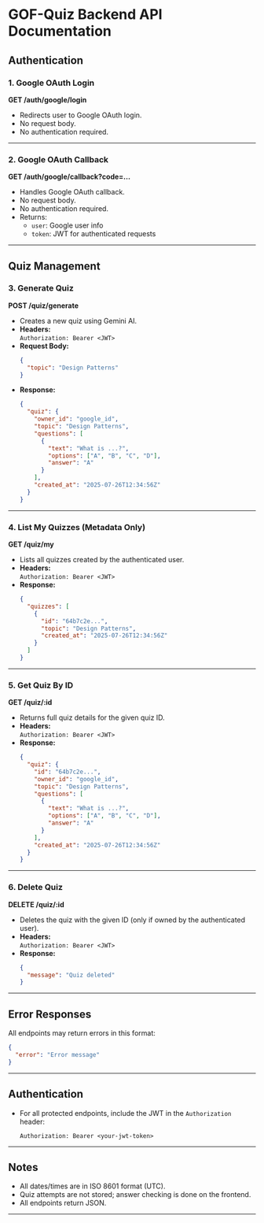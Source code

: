 # GOF-Quiz Backend API Documentation

## Authentication

### 1. Google OAuth Login
**GET /auth/google/login**

- Redirects user to Google OAuth login.
- No request body.
- No authentication required.

---

### 2. Google OAuth Callback
**GET /auth/google/callback?code=...**

- Handles Google OAuth callback.
- No request body.
- No authentication required.
- Returns:
  - `user`: Google user info
  - `token`: JWT for authenticated requests

---

## Quiz Management

### 3. Generate Quiz
**POST /quiz/generate**

- Creates a new quiz using Gemini AI.
- **Headers:**  
  `Authorization: Bearer <JWT>`
- **Request Body:**
  ```json
  {
    "topic": "Design Patterns"
  }
  ```
- **Response:**
  ```json
  {
    "quiz": {
      "owner_id": "google_id",
      "topic": "Design Patterns",
      "questions": [
        {
          "text": "What is ...?",
          "options": ["A", "B", "C", "D"],
          "answer": "A"
        }
      ],
      "created_at": "2025-07-26T12:34:56Z"
    }
  }
  ```

---

### 4. List My Quizzes (Metadata Only)
**GET /quiz/my**

- Lists all quizzes created by the authenticated user.
- **Headers:**  
  `Authorization: Bearer <JWT>`
- **Response:**
  ```json
  {
    "quizzes": [
      {
        "id": "64b7c2e...",
        "topic": "Design Patterns",
        "created_at": "2025-07-26T12:34:56Z"
      }
    ]
  }
  ```

---

### 5. Get Quiz By ID
**GET /quiz/:id**

- Returns full quiz details for the given quiz ID.
- **Headers:**  
  `Authorization: Bearer <JWT>`
- **Response:**
  ```json
  {
    "quiz": {
      "id": "64b7c2e...",
      "owner_id": "google_id",
      "topic": "Design Patterns",
      "questions": [
        {
          "text": "What is ...?",
          "options": ["A", "B", "C", "D"],
          "answer": "A"
        }
      ],
      "created_at": "2025-07-26T12:34:56Z"
    }
  }
  ```

---

### 6. Delete Quiz
**DELETE /quiz/:id**

- Deletes the quiz with the given ID (only if owned by the authenticated user).
- **Headers:**  
  `Authorization: Bearer <JWT>`
- **Response:**
  ```json
  {
    "message": "Quiz deleted"
  }
  ```

---

## Error Responses

All endpoints may return errors in this format:
```json
{
  "error": "Error message"
}
```

---

## Authentication

- For all protected endpoints, include the JWT in the `Authorization` header:
  ```
  Authorization: Bearer <your-jwt-token>
  ```

---

## Notes

- All dates/times are in ISO 8601 format (UTC).
- Quiz attempts are not stored; answer checking is done on the frontend.
- All endpoints return JSON.

---